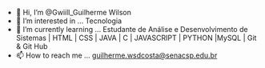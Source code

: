 - 👋 Hi, I’m @Gwiill_Guilherme Wilson
- 👀 I’m interested in ... Tecnologia 
- 🌱 I’m currently learning ... Estudante de Análise e Desenvolvimento de Sistemas | HTML | CSS | JAVA | C | JAVASCRIPT | PYTHON |MySQL | Git & Git Hub
- 📫 How to reach me ... guilherme.wsdcosta@senacsp.edu.br 

<!---
Gwiill/Gwiill is a ✨ special ✨ repository because its `README.md` (this file) appears on your GitHub profile.
You can click the Preview link to take a look at your changes.
--->
